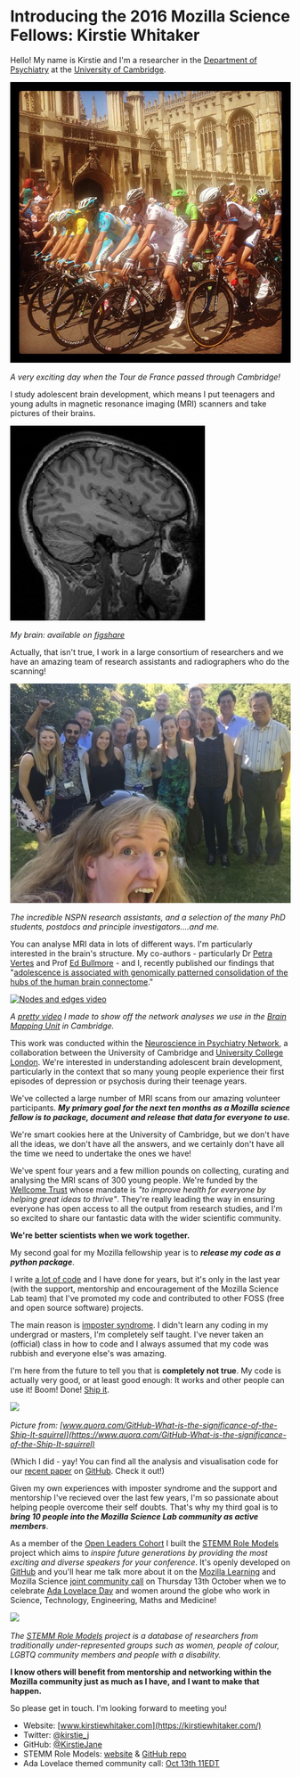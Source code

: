 # Introducing the 2016 Mozilla Science Fellows: Kirstie Whitaker

Hello! My name is Kirstie and I'm a researcher in the [Department of Psychiatry](http://www.psychiatry.cam.ac.uk/) at the [University of Cambridge](https://www.cam.ac.uk/).

![](images/TourDeFranceInCambridge.jpg)

*A very exciting day when the Tour de France passed through Cambridge!*

I study adolescent brain development, which means I put teenagers and young adults in magnetic resonance imaging (MRI) scanners and take pictures of their brains.

![](images/KWbrain.png)

*My brain: available on [figshare](https://dx.doi.org/10.6084/m9.figshare.879706.v1)*

Actually, that isn't true, I work in a large consortium of researchers and we have an amazing team of research assistants and radiographers who do the scanning!

![](images/NSPN_TeamPic_Sillyselfie.jpg)

*The incredible NSPN research assistants, and a selection of the many PhD students, postdocs and principle investigators....and me.*

You can analyse MRI data in lots of different ways. I'm particularly interested in the brain's structure. My co-authors - particularly Dr [Petra Vertes](http://www.neuroscience.cam.ac.uk/directory/profile.php?pv226) and Prof [Ed Bullmore](http://www.neuroscience.cam.ac.uk/directory/profile.php?etb23) - and I, recently published our findings that "[adolescence is associated with genomically patterned consolidation of the hubs of the human brain connectome](http://dx.doi.org/10.1073/pnas.1601745113)."

<a href="http://www.youtube.com/watch?feature=player_embedded&v=ztm2knaLBFc" target="\_blank"><img src="http://img.youtube.com/vi/ztm2knaLBFc/0.jpg" alt="Nodes and edges video" width="400" border="0" /></a>

*A [pretty video](https://youtu.be/ztm2knaLBFc) I made to show off the network analyses we use in the [Brain Mapping Unit](http://www.bmu.psychiatry.cam.ac.uk/) in Cambridge.*

This work was conducted within the [Neuroscience in Psychiatry Network](http://www.nspn.org.uk/), a collaboration between the University of Cambridge and [University College London](https://www.ucl.ac.uk/). We're interested in understanding adolescent brain development, particularly in the context that so many young people experience their first episodes of depression or psychosis during their teenage years.

We've collected a large number of MRI scans from our amazing volunteer participants. ***My primary goal for the next ten months as a Mozilla science fellow is to package, document and release that data for everyone to use.***

We're smart cookies here at the University of Cambridge, but we don't have all the ideas, we don't have all the answers, and we certainly don't have all the time we need to undertake the ones we have!

We've spent four years and a few million pounds on collecting, curating and analysing the MRI scans of 300 young people. We're funded by the [Wellcome Trust](https://wellcome.ac.uk/) whose mandate is *"to improve health for everyone by helping great ideas to thrive"*. They're really leading the way in ensuring everyone has open access to all the output from research studies, and I'm so excited to share our fantastic data with the wider scientific community.

**We're better scientists when we work together.**

My second goal for my Mozilla fellowship year is to ***release my code as a python package***.

I write [a lot of code](https://github.com/KirstieJane) and I have done for years, but it's only in the last year (with the support, mentorship and encouragement of the Mozilla Science Lab team) that I've promoted my code and contributed to other FOSS (free and open source software) projects.

The main reason is [imposter syndrome](https://en.wikipedia.org/wiki/Impostor_syndrome). I didn't learn any coding in my undergrad or masters, I'm completely self taught. I've never taken an (official) class in how to code and I always assumed that my code was rubbish and everyone else's was amazing.

I'm here from the future to tell you that is **completely not true**. My code is actually very good, or at least good enough: It works and other people can use it! Boom! Done! [Ship it](https://www.quora.com/GitHub-What-is-the-significance-of-the-Ship-It-squirrel).

![](https://qph.ec.quoracdn.net/main-qimg-97416d586555b6d0fb8c1394642b1fa6?convert_to_webp=true)

*Picture from: [www.quora.com/GitHub-What-is-the-significance-of-the-Ship-It-squirrel](https://www.quora.com/GitHub-What-is-the-significance-of-the-Ship-It-squirrel)*

(Which I did - yay! You can find all the analysis and visualisation code for our [recent paper](http://dx.doi.org/10.1073/pnas.1601745113) on [GitHub](https://github.com/KirstieJane/NSPN_WhitakerVertes_PNAS2016/). Check it out!)

Given my own experiences with imposter syndrome and the support and mentorship I've recieved over the last few years, I'm so passionate about helping people overcome their self doubts. That's why my third goal is to ***bring 10 people into the Mozilla Science Lab community as active members***.

As a member of the [Open Leaders Cohort](https://science.mozilla.org/blog/wow-introducing-working-open-workshops-and-the-open-leaders-cohort) I built the [STEMM Role Models](http://www.stemmrolemodels.com) project which aims to *inspire future generations by providing the most exciting and diverse speakers for your conference*. It's openly developed on [GitHub](https://github.com/KirstieJane/STEMMRoleModels) and you'll hear me talk more about it on the [Mozilla Learning](https://learning.mozilla.org/en-US/) and Mozilla Science [joint community call](https://science.mozilla.org/programs/events/community-call-oct-13-11-et) on Thursday 13th October when we to celebrate [Ada Lovelace Day](http://findingada.com/) and women around the globe who work in Science, Technology, Engineering, Maths and Medicine!

![](https://raw.githubusercontent.com/KirstieJane/STEMMRoleModels/2dd3941604f8249ef98aded3c514ffeed3d642f8/Multimedia/logo_full_color.jpg)

*The [STEMM Role Models](http://www.stemmrolemodels.com) project is a database of researchers from traditionally under-represented groups such as women, people of colour, LGBTQ community members and people with a disability.*

**I know others will benefit from mentorship and networking within the Mozilla community just as much as I have, and I want to make that happen.**

So please get in touch. I'm looking forward to meeting you!

* Website: [www.kirstiewhitaker.com](https://kirstiewhitaker.com/)
* Twitter: [@kirstie_j](https://twitter.com/kirstie_j)
* GitHub: [@KirstieJane](https://github.com/KirstieJane)
* STEMM Role Models: [website](http://www.stemmrolemodels.com) & [GitHub repo](https://github.com/KirstieJane/STEMMRoleModels)
* Ada Lovelace themed community call: [Oct 13th 11EDT](https://science.mozilla.org/programs/events/community-call-oct-13-11-et)
